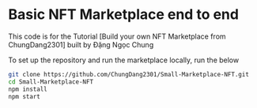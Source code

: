 # Basic NFT Marketplace end to end

This code is for the Tutorial [Build your own NFT Marketplace from ChungDang2301] built by Đặng Ngọc Chung

To set up the repository and run the marketplace locally, run the below
```bash
git clone https://github.com/ChungDang2301/Small-Marketplace-NFT.git
cd Small-Marketplace-NFT
npm install
npm start
```
